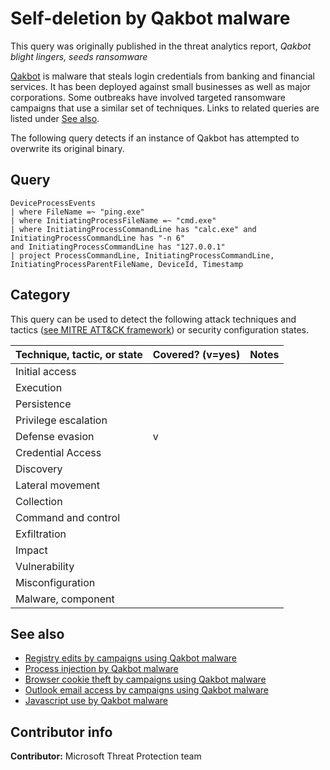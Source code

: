 # Self-deletion by Qakbot malware

This query was originally published in the threat analytics report, *Qakbot blight lingers, seeds ransomware*

[Qakbot](https://www.microsoft.com/security/blog/2017/11/06/mitigating-and-eliminating-info-stealing-qakbot-and-emotet-in-corporate-networks/) is malware that steals login credentials from banking and financial services. It has been deployed against small businesses as well as major corporations. Some outbreaks have involved targeted ransomware campaigns that use a similar set of techniques. Links to related queries are listed under [See also](#See-also).

The following query detects if an instance of Qakbot has attempted to overwrite its original binary.

## Query

```Kusto
DeviceProcessEvents 
| where FileName =~ "ping.exe"
| where InitiatingProcessFileName =~ "cmd.exe"
| where InitiatingProcessCommandLine has "calc.exe" and
InitiatingProcessCommandLine has "-n 6" 
and InitiatingProcessCommandLine has "127.0.0.1"
| project ProcessCommandLine, InitiatingProcessCommandLine,
InitiatingProcessParentFileName, DeviceId, Timestamp
```

## Category

This query can be used to detect the following attack techniques and tactics ([see MITRE ATT&CK framework](https://attack.mitre.org/)) or security configuration states.

| Technique, tactic, or state | Covered? (v=yes) | Notes |
|-|-|-|
| Initial access |  |  |
| Execution |  |  |
| Persistence |  |  |
| Privilege escalation |  |  |
| Defense evasion | v |  |
| Credential Access |  |  |
| Discovery |  |  |
| Lateral movement |  |  |
| Collection |  |  |
| Command and control |  |  |
| Exfiltration |  |  |
| Impact |  |  |
| Vulnerability |  |  |
| Misconfiguration |  |  |
| Malware, component |  |  |

## See also

* [Registry edits by campaigns using Qakbot malware](..\Persistence\qakbot-campaign-registry-edit.md)
* [Process injection by Qakbot malware](..\Defense&#32;evasion\qakbot-campaign-process-injection.md)
* [Browser cookie theft by campaigns using Qakbot malware](..\Discovery\qakbot-campaign-esentutl.md)
* [Outlook email access by campaigns using Qakbot malware](..\Discovery\qakbot-campaign-outlook.md)
* [Javascript use by Qakbot malware](..\Execution\qakbot-campaign-suspicious-javascript.md)

## Contributor info

**Contributor:** Microsoft Threat Protection team
